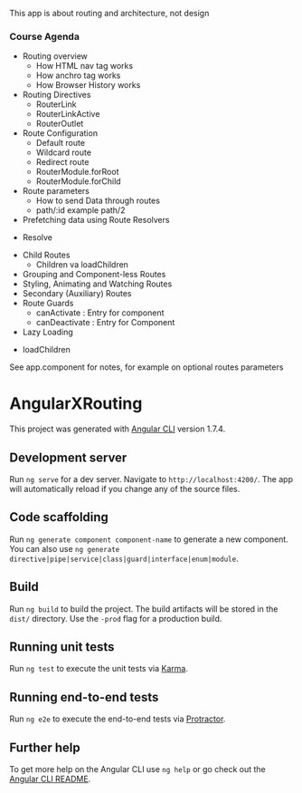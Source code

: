 
This app is about routing and architecture, not design

### Course Agenda
* Routing overview
  - How HTML nav tag works
  - How anchro tag works
  - How Browser History works
* Routing Directives
  - RouterLink
  - RouterLinkActive
  - RouterOutlet
* Route Configuration
  - Default route
  - Wildcard route
  - Redirect route
  - RouterModule.forRoot
  - RouterModule.forChild
* Route parameters
  - How to send Data through routes
  - path/:id example  path/2
* Prefetching data using Route Resolvers
 - Resolve
* Child Routes
  - Children va loadChildren
* Grouping and Component-less Routes
* Styling, Animating and Watching Routes
* Secondary (Auxiliary) Routes
* Route Guards
  - canActivate : Entry for component
  - canDeactivate : Entry for Component
* Lazy Loading
 -   loadChildren

See app.component for notes, for example on optional routes parameters

# AngularXRouting

This project was generated with [Angular CLI](https://github.com/angular/angular-cli) version 1.7.4.

## Development server

Run `ng serve` for a dev server. Navigate to `http://localhost:4200/`. The app will automatically reload if you change any of the source files.

## Code scaffolding

Run `ng generate component component-name` to generate a new component. You can also use `ng generate directive|pipe|service|class|guard|interface|enum|module`.

## Build

Run `ng build` to build the project. The build artifacts will be stored in the `dist/` directory. Use the `-prod` flag for a production build.

## Running unit tests

Run `ng test` to execute the unit tests via [Karma](https://karma-runner.github.io).

## Running end-to-end tests

Run `ng e2e` to execute the end-to-end tests via [Protractor](http://www.protractortest.org/).

## Further help

To get more help on the Angular CLI use `ng help` or go check out the [Angular CLI README](https://github.com/angular/angular-cli/blob/master/README.md).
